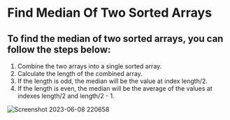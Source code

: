 # Find Median Of Two Sorted Arrays

## To find the median of two sorted arrays, you can follow the steps below:

1. Combine the two arrays into a single sorted array.
2. Calculate the length of the combined array.
3. If the length is odd, the median will be the value at index length/2.
4. If the length is even, the median will be the average of the values at indexes length/2 and length/2 - 1.

![Screenshot 2023-06-08 220658](https://github.com/SicilianDefence/Find-Median-Of-Two-Sorted-Arrays/assets/45375601/0be25832-e988-46a7-b417-ff9da3af4dd6)

